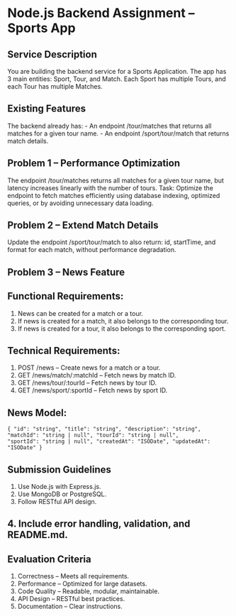 # Node.js Backend Assignment – Sports App

## Service Description

You are building the backend service for a Sports Application. The app has 3 main entities: Sport, Tour, and Match. Each Sport has multiple
Tours, and each Tour has multiple Matches.

## Existing Features

The backend already has: - An endpoint /tour/matches that returns all matches for a given tour name. - An endpoint /sport/tour/match that
returns match details.

## Problem 1 – Performance Optimization

The endpoint /tour/matches returns all matches for a given tour name, but latency increases linearly with the number of tours. Task: Optimize
the endpoint to fetch matches efficiently using database indexing, optimized queries, or by avoiding unnecessary data loading.

## Problem 2 – Extend Match Details

Update the endpoint /sport/tour/match to also return: id, startTime, and format for each match, without performance degradation.

## Problem 3 – News Feature

## Functional Requirements:

1. News can be created for a match or a tour.
2. If news is created for a match, it also belongs to the corresponding tour.
3. If news is created for a tour, it also belongs to the corresponding sport.

## Technical Requirements:

1. POST /news – Create news for a match or a tour.
2. GET /news/match/:matchId – Fetch news by match ID.
3. GET /news/tour/:tourId – Fetch news by tour ID.
4. GET /news/sport/:sportId – Fetch news by sport ID.

## News Model:

```
{ "id": "string", "title": "string", "description": "string", "matchId": "string | null", "tourId": "string | null",
"sportId": "string | null", "createdAt": "ISODate", "updatedAt": "ISODate" }
```
## Submission Guidelines

1. Use Node.js with Express.js.
2. Use MongoDB or PostgreSQL.
3. Follow RESTful API design.

## 4. Include error handling, validation, and README.md.

## Evaluation Criteria

1. Correctness – Meets all requirements.
2. Performance – Optimized for large datasets.
3. Code Quality – Readable, modular, maintainable.
4. API Design – RESTful best practices.
5. Documentation – Clear instructions.


